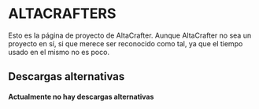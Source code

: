 # ALTACRAFTERS

Esto es la página de proyecto de AltaCrafter.
Aunque AltaCrafter no sea un proyecto en sí, si que merece ser reconocido como
tal, ya que el tiempo usado en el mismo no es poco.


## Descargas alternativas

#### Actualmente no hay descargas alternativas
 

